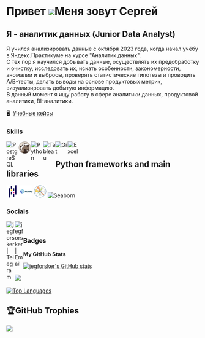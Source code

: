Привет ![](https://user-images.githubusercontent.com/18350557/176309783-0785949b-9127-417c-8b55-ab5a4333674e.gif)Меня зовут Сергей
==============================================================================================================================

Я - аналитик данных (Junior Data Analyst)
-----------------------------------------

Я учился анализировать данные с октября 2023 года, когда начал учёбу в Яндекс.Практикуме на курсе "Аналитик данных".  
С тех пор я научился добывать данные, осуществлять их предобработку и очистку, исследовать их, искать особенности, закономерности, аномалии и выбросы, проверять статистические гипотезы и проводить A/B-тесты, делать выводы на основе продуктовых метрик, визуализировать добытую информацию.  
В данный момент я ищу работу в сфере аналитики данных, продуктовой аналитики, BI-аналитики.

🖥️  [Учебные кейсы](http://github.com/jegforsker/yandex-practicum-projects)

### Skills

<img align="left" alt="PostgreSQL" width="32px" src="https://www.svgrepo.com/show/354200/postgresql.svg" />
<img align="left" alt="DBeaver" width="32px" src="https://raw.githubusercontent.com/devicons/devicon/6910f0503efdd315c8f9b858234310c06e04d9c0/icons/dbeaver/dbeaver-original.svg" />
<img align="left" alt="Python" width="32px" src="https://www.svgrepo.com/show/374016/python.svg" />
<img align="left" alt="Tableau" width="32px" src="https://www.svgrepo.com/show/354428/tableau-icon.svg" />
<img align="left" alt="Git" width="32px" src="https://www.svgrepo.com/show/452210/git.svg" />
<img align="left" alt="Excel" width="32px" src="https://www.svgrepo.com/show/373590/excel2.svg" />
<br />

## Python frameworks and main libraries

<img src="https://github.com/devicons/devicon/blob/master/icons/pandas/pandas-original.svg" title="Pandas" alt="Pandas" width="32" height="32" />
<img src="https://github.com/devicons/devicon/blob/master/icons/numpy/numpy-original-wordmark.svg" title="Numpy" alt="Numpy" width="32" height="32" />
<img src="https://github.com/devicons/devicon/blob/master/icons/matplotlib/matplotlib-original.svg" title="mpl" alt="mpl" width="32" height="32" />
<img src="https://logotic.me/76aff9f8-36a7-491b-bb85-a4eb19cf3ecc" title="Seaborn" alt="Seaborn" width="32" height="32" />
<br />

### Socials

[<img align="left" alt="jegforsker | Telegram" width="22px" src="https://www.svgrepo.com/show/303292/telegram-logo.svg" />][Telegram]
[<img align="left" alt="jegforsker | Email" width="22px" src="https://www.svgrepo.com/show/452057/mail.svg" />][Email]

<br />

### Badges

<b>My GitHub Stats</b>

<a href="http://www.github.com/jegforsker"><img src="https://github-readme-stats.vercel.app/api?username=jegforsker&show_icons=true&hide=&count_private=true&title_color=ef4444&text_color=ffffff&icon_color=ef4444&bg_color=1c1917&hide_border=true&show_icons=true" alt="jegforsker's GitHub stats" /></a>

<a href="http://www.github.com/jegforsker"><img src="https://github-readme-streak-stats.herokuapp.com/?user=jegforsker&stroke=ffffff&background=1c1917&ring=ef4444&fire=ef4444&currStreakNum=ffffff&currStreakLabel=ef4444&sideNums=ffffff&sideLabels=ffffff&dates=ffffff&hide_border=true" /></a>

<a href="https://github.com/jegforsker" align="left"><img src="https://github-readme-stats.vercel.app/api/top-langs/?username=jegforsker&langs_count=10&title_color=ef4444&text_color=ffffff&icon_color=ef4444&bg_color=1c1917&hide_border=true&locale=en&custom_title=Top%20%Languages" alt="Top Languages" /></a>

## 🏆GitHub Trophies
![](https://github-trophies.vercel.app/?username=jegforsker&theme=monokai&no-frame=false&no-bg=false&margin-w=4)


[Telegram]: https://t.me/jegforsker
[Email]: mailto:jegforsker@ya.ru
